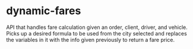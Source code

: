 # dynamic-fares
API that handles fare calculation given an order, client, driver, and vehicle. Picks up a desired formula to be used from the city selected and replaces the variables in it with the info given previously to return a fare price.